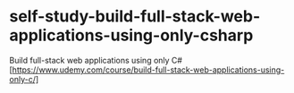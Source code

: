 # self-study-build-full-stack-web-applications-using-only-csharp
Build full-stack web applications using only C# [https://www.udemy.com/course/build-full-stack-web-applications-using-only-c/]
